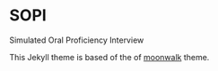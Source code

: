 # SOPI
Simulated Oral Proficiency Interview

This Jekyll theme is based of the of [moonwalk](https://github.com/abhinavs/moonwalk) theme.
